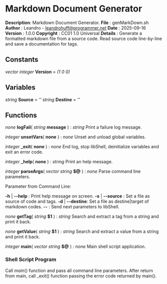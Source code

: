 # Markdown Document Generator

**Description**: Markdown Document Generator.
**File**       : genMarkDown.sh
**Author**     : Leandro - leandrohuff@programmer.net
**Date**       : 2025-09-16
**Version**    : 1.0.0
**Copyright**  : CC01 1.0 Universal
**Details**    : Generate a formatted markdown file from a source code.
                 Read source code line-by-line and save a documentation for tags.

## Constants

*vector integer* **Version** = *(1 0 0)*

## Variables

*string* **Source** = *''*
*string* **Destine** = *''*

## Functions

*none* **logFail**( *string* **message** ) : *string*
Print a failure log message.

*integer* **unsetVars**( **none** ) : *none*
Unset and unload global variables.

*integer* **_exit**( **none** ) : *none*
End log, stop libShell, deinitialize variables and exit an error code.

*integer* **_help**( **none** ) : *string*
Print an help message.

*integer* **parseArgs**( *vector string* **$@** ) : *none*
Parse command line parameters.

Parameter from Command Line:

**-h** | **--help**   : Print help message on screen.
**-s** | **--source** : Set a file as source of code and tags.
**-d** | **--destine**: Set a file as destine|target of markdown codes.
         **--**       : Send next parameters to libShell.

*none* **getTag**( *string* **$1** ) : *string*
Search and extract a tag from a string and print it back.

*none* **getValue**( *string* **$1** ) : *string*
Search and extract a value from a string and print it back.

*integer* **main**( *vector string* **$@** ) : *none*
Main shell script application.

### Shell Script Program

Call *main*() function and pass all command line parameters.
After return from main, call _exit() function passing the error
code returned by main().